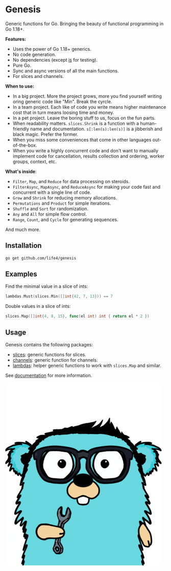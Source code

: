 # Genesis

Generic functions for Go. Bringing the beauty of functional programming in Go 1.18+.

**Features:**

+ Uses the power of Go 1.18+ generics.
+ No code generation.
+ No dependencies (except [is](https://github.com/matryer/is) for testing).
+ Pure Go.
+ Sync and async versions of all the main functions.
+ For slices and channels.

**When to use:**

+ In a big project. More the project grows, more you find yourself writing oring generic code like "Min". Break the cyrcle.
+ In a team project. Each like of code you write means higher maintenance cost that in turn means loosing time and money.
+ In a pet project. Leave the boring stuff to us, focus on the fun parts.
+ When readability matters. `slices.Shrink` is a function with a human-friendly name and documentation. `s[:len(s):len(s)]` is a jibberish and black magic. Prefer the former.
+ When you miss some conveniences that come in other languages out-of-the-box.
+ When you write a highly concurrent code and don't want to manually implement code for cancellation, results collection and ordering, worker groups, context, etc.

**What's inside**:

+ `Filter`, `Map`, and `Reduce` for data processing on steroids.
+ `FilterAsync`, `MapAsync`, and `ReduceAsync` for making your code fast and concurrent with a single line of code.
+ `Grow` and `Shrink` for reducing memory allocations.
+ `Permutations` and `Product` for simple iterations.
+ `Shuffle` and `Sort` for randomization.
+ `Any` and `All` for simple flow control.
+ `Range`, `Count`, and `Cycle` for generating sequences.

And much more.

## Installation

```bash
go get github.com/life4/genesis
```

## Examples

Find the minimal value in a slice of ints:

```go
lambdas.Must(slices.Min([]int{42, 7, 13})) == 7
```

Double values in a slice of ints:

```go
slices.Map([]int{4, 8, 15}, func(el int) int { return el * 2 })
```

## Usage

Genesis contains the following packages:

+ [slices](https://pkg.go.dev/github.com/life4/genesis/slices): generic functions for slices.
+ [channels](https://pkg.go.dev/github.com/life4/genesis/channels): generic function for channels.
+ [lambdas](https://pkg.go.dev/github.com/life4/genesis/lambdas): helper generic functions to work with `slices.Map` and similar.

See [documentation](https://pkg.go.dev/github.com/life4/genesis) for more information.

![mascot image](./gopher.png)

